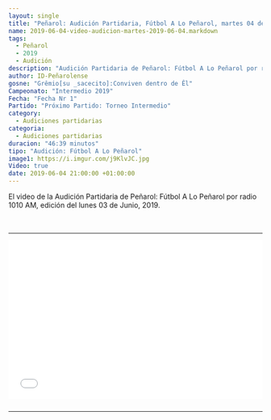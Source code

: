 ```yaml
---
layout: single
title: "Peñarol: Audición Partidaria, Fútbol A Lo Peñarol, martes 04 de Junio, 2019-06-04"
name: 2019-06-04-video-audicion-martes-2019-06-04.markdown
tags:
  - Peñarol
  - 2019
  - Audición
description: "Audición Partidaria de Peñarol: Fútbol A Lo Peñarol por radio 1010 AM, edición del martes 04 de Junio 2019"
author: ID-Peñarolense
gosne: "Grêmio[su _sacecito]:Conviven dentro de Êl"
Campeonato: "Intermedio 2019"
Fecha: "Fecha Nr 1"
Partido: "Próximo Partido: Torneo Intermedio"
category:
  - Audiciones partidarias
categoria:
  - Audiciones partidarias
duracion: "46:39 minutos"
tipo: "Audición: Fútbol A Lo Peñarol"
image1: https://i.imgur.com/j9KlvJC.jpg
Video: true
date: 2019-06-04 21:00:00 +01:00:00
---
```

<!---
Campeonato: <span>{{ page.Campeonato }}</span><br>
Fecha: <span>{{ page.Fecha }}</span><br>
Encuentro: <span>{{ page.Partido }}</span><br>-->

<html>
	
<style>
  td {
    padding: 0;
    border-bottom: 0;
    margin: 0;
  }
</style>
<p>
El video de la Audición Partidaria de Peñarol: Fútbol A Lo Peñarol por radio 1010 AM, edición del lunes 03 de Junio, 2019.
</p>
<br>
<div id="media">	
	<center>
		<table>
			<tbody>
  				<tr>
					<td height="13" width="21" background="assets/images/12421152032.png"></td>
					<td height="13" background="assets/images/55452124552.png"></td>
					<td height="13" width="21" background="assets/images/45454787.png"></td>
  				</tr>
				<tr>
					<td width="21" background="assets/images/21210212120.png"></td>
					<td>
						<iframe width="560" height="315" src="//ok.ru/videoembed/1287170755251" frameborder="0" allow="autoplay" allowfullscreen></iframe>
					</td>
    					<td width="21" background="assets/images/203233451.png"></td>
  				</tr>
				<tr>
    					<td height="17" width="21" background="assets/images/23121542.png"></td>
    					<td height="17" background="assets/images/12345456.png"></td>
    					<td height="25" width="21" background="assets/images/2656564.png"></td>
  				</tr>
			</tbody>
		</table>
	</center>
</div>

<!--<span style="color:yellow;">grabado con</span> <a href="http://ffmpeg.org"><img src="{{ site.url }}/images/ffmpeg.png" width="50px" style="border:1px solid green;vertical-align: sub;margin-left:7px;"></a>-->

</html>
